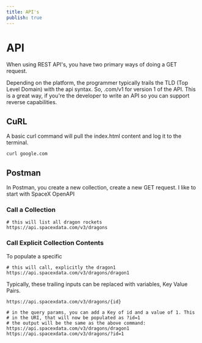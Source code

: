```yaml
---
title: API's 
publish: true
---
```

# API
When using REST API's, you have two primary ways of doing a GET request. 

Depending on the platform, the programmer typically trails the TLD (Top Level Domain) with the api syntax. So, .com/v1 for version 1 of the API. This is a great way, if you're the developer to write an API so you can support reverse capabilities.
## CuRL
A basic curl command will pull the index.html content and log it to the terminal. 
```bash
curl google.com 
```

## Postman
In Postman, you create a new collection, create a new GET request. I like to start with SpaceX OpenAPI

### Call a Collection
```
# this will list all dragon rockets
https://api.spacexdata.com/v3/dragons
```

### Call Explicit Collection Contents
To populate a specific 
```
# this will call, explicitly the dragon1
https://api.spacexdata.com/v3/dragons/dragon1
```

Typically, these trailing inputs can be replaced with variables, Key Value Pairs. 
```
https://api.spacexdata.com/v3/dragons/{id}

# in the query params, you can add a Key of id and a value of 1. This 
# in the URI, that will now be populated as ?id=1
# the output will be the same as the above command: 
https://api.spacexdata.com/v3/dragons/dragon1
https://api.spacexdata.com/v3/dragons/?id=1
```